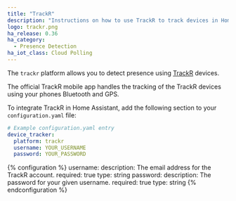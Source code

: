 ```yaml
---
title: "TrackR"
description: "Instructions on how to use TrackR to track devices in Home Assistant."
logo: trackr.png
ha_release: 0.36
ha_category:
  - Presence Detection
ha_iot_class: Cloud Polling
---
```



The `trackr` platform allows you to detect presence using [TrackR](https://www.thetrackr.com/) devices.

The official TrackR mobile app handles the tracking of the TrackR devices using your phones Bluetooth and GPS.

To integrate TrackR in Home Assistant, add the following section to your `configuration.yaml` file:

```yaml
# Example configuration.yaml entry
device_tracker:
  platform: trackr
  username: YOUR_USERNAME
  password: YOUR_PASSWORD
```

{% configuration %}
username:
  description: The email address for the TrackR account.
  required: true
  type: string
password:
  description: The password for your given username.
  required: true
  type: string
{% endconfiguration %}

